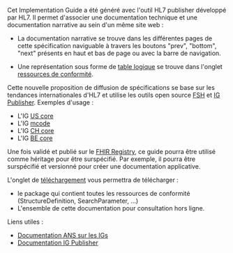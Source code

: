 Cet Implementation Guide a été généré avec l'outil HL7 publisher développé par HL7. Il permet d'associer une documentation technique et une documentation narrative au sein d'un même site web :

* La documentation narrative se trouve dans les différentes pages de cette spécification naviguable à travers les boutons "prev", "bottom", "next" présents en haut et bas de page ou avec la barre de navigation.

* Une représentation sous forme de [table logique](http://hl7.org/fhir/R4/formats.html#table) se trouve dans l'onglet [ressources de conformité](artifacts.html).

Cette nouvelle proposition de diffusion de spécifications se base sur les tendances internationales d'HL7 et utilise les outils open source [FSH](https://build.fhir.org/ig/HL7/fhir-shorthand/) et [IG Publisher](https://confluence.hl7.org/display/FHIR/IG+Publisher+Documentation).
Exemples d'usage :

* L'IG [US core](https://www.hl7.org/fhir/us/core)
* L'IG [mcode](http://hl7.org/fhir/us/mcode)
* L'IG [CH core](http://build.fhir.org/ig/hl7ch/ch-core)
* L'IG [BE core](https://build.fhir.org/ig/hl7-be/core)

Une fois validé et publié sur le [FHIR Registry](https://registry.fhir.org/), ce guide pourra être utilisé comme héritage pour être surspécifié. Par exemple, il pourra être surspécifié et versionné pour créer une documentation applicative.

L'onglet de [téléchargement](downloads.html) vous permettra de télécharger :

* le package qui contient toutes les ressources de conformité (StructureDefinition, SearchParameter, ...)
* L'ensemble de cette documentation pour consultation hors ligne.

Liens utiles :

* [Documentation ANS sur les IGs](https://interop.esante.gouv.fr/ig/documentation/)
* [Documentation IG Publisher](https://confluence.hl7.org/display/FHIR/IG+Publisher+Documentation)
